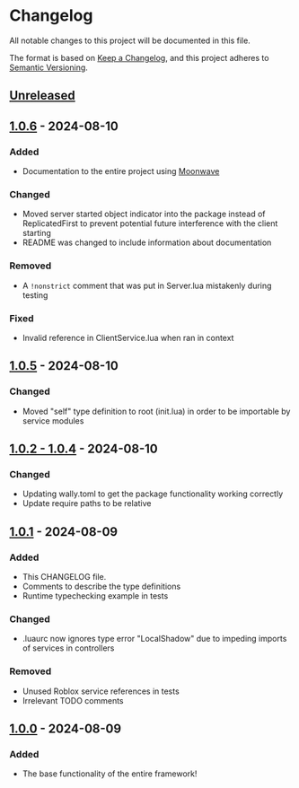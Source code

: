 # Changelog

All notable changes to this project will be documented in this file.

The format is based on [Keep a Changelog](https://keepachangelog.com/en/1.1.0/),
and this project adheres to [Semantic Versioning](https://semver.org/spec/v2.0.0.html).

## [Unreleased]

## [1.0.6] - 2024-08-10

### Added

- Documentation to the entire project using [Moonwave](https://github.com/evaera/moonwave)

### Changed

- Moved server started object indicator into the package instead of ReplicatedFirst to prevent potential future interference with the client starting
- README was changed to include information about documentation

### Removed

- A `!nonstrict` comment that was put in Server.lua mistakenly during testing

### Fixed

- Invalid reference in ClientService.lua when ran in context

## [1.0.5] - 2024-08-10

### Changed

- Moved "self" type definition to root (init.lua) in order to be importable by service modules

## [1.0.2 - 1.0.4] - 2024-08-10

### Changed

- Updating wally.toml to get the package functionality working correctly
- Update require paths to be relative

## [1.0.1] - 2024-08-09

### Added

- This CHANGELOG file.
- Comments to describe the type definitions
- Runtime typechecking example in tests

### Changed

- .luaurc now ignores type error "LocalShadow" due to impeding imports of services in controllers

### Removed

- Unused Roblox service references in tests
- Irrelevant TODO comments

## [1.0.0] - 2024-08-09

### Added

- The base functionality of the entire framework!

[unreleased]: https://github.com/StevenDahFish/fish/compare/v1.0.6...HEAD
[1.0.6]: https://github.com/StevenDahFish/fish/compare/v1.0.5...v1.0.6
[1.0.5]: https://github.com/StevenDahFish/fish/compare/v1.0.4...v1.0.5
[1.0.2 - 1.0.4]: https://github.com/StevenDahFish/fish/compare/v1.0.1...v1.0.4
[1.0.1]: https://github.com/StevenDahFish/fish/compare/v1.0.0...v1.0.1
[1.0.0]: https://github.com/StevenDahFish/fish/releases/tag/v1.0.0